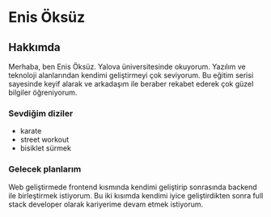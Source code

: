 # Enis Öksüz

## Hakkımda

Merhaba, ben Enis Öksüz. Yalova üniversitesinde okuyorum. Yazılım ve teknoloji alanlarından kendimi geliştirmeyi çok seviyorum. Bu eğitim serisi sayesinde keyif alarak ve arkadaşım ile beraber rekabet ederek çok güzel bilgiler öğreniyorum.

### Sevdiğim diziler

- karate
- street workout
- bisiklet sürmek

### Gelecek planlarım

Web geliştirmede frontend kısmında kendimi geliştirip sonrasında backend ile birleştirmek istiyorum. Bu iki kısımda kendimi iyice geliştirdikten sonra full stack developer olarak kariyerime devam etmek istiyorum.
